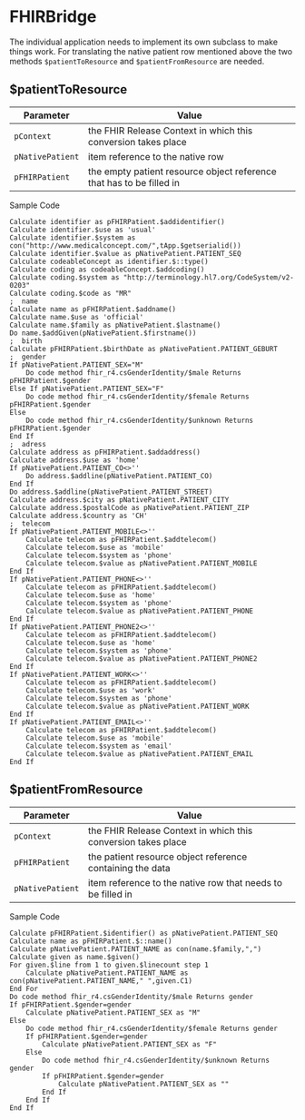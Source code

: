 # FHIRBridge

The individual application needs to implement its own subclass to make things work. For translating the native patient row mentioned above the two methods `$patientToResource` and `$patientFromResource` are needed.

## $patientToResource

| Parameter  | Value |
|-----------|--------|
| `pContext`   | the FHIR Release Context in which this conversion takes place |
| `pNativePatient`    | item reference to the native row |
| `pFHIRPatient` | the empty patient resource object reference that has to be filled in | 

Sample Code

```
Calculate identifier as pFHIRPatient.$addidentifier()
Calculate identifier.$use as 'usual'
Calculate identifier.$system as con("http://www.medicalconcept.com/",tApp.$getserialid())
Calculate identifier.$value as pNativePatient.PATIENT_SEQ
Calculate codeableConcept as identifier.$::type()
Calculate coding as codeableConcept.$addcoding()
Calculate coding.$system as "http://terminology.hl7.org/CodeSystem/v2-0203"
Calculate coding.$code as "MR"
;  name
Calculate name as pFHIRPatient.$addname()
Calculate name.$use as 'official'
Calculate name.$family as pNativePatient.$lastname()
Do name.$addGiven(pNativePatient.$firstname())
;  birth
Calculate pFHIRPatient.$birthDate as pNativePatient.PATIENT_GEBURT
;  gender
If pNativePatient.PATIENT_SEX="M"
	Do code method fhir_r4.csGenderIdentity/$male Returns pFHIRPatient.$gender
Else If pNativePatient.PATIENT_SEX="F"
	Do code method fhir_r4.csGenderIdentity/$female Returns pFHIRPatient.$gender
Else
	Do code method fhir_r4.csGenderIdentity/$unknown Returns pFHIRPatient.$gender
End If
;  adress
Calculate address as pFHIRPatient.$addaddress()
Calculate address.$use as 'home'
If pNativePatient.PATIENT_CO<>''
	Do address.$addline(pNativePatient.PATIENT_CO)
End If
Do address.$addline(pNativePatient.PATIENT_STREET)
Calculate address.$city as pNativePatient.PATIENT_CITY
Calculate address.$postalCode as pNativePatient.PATIENT_ZIP
Calculate address.$country as 'CH'
;  telecom
If pNativePatient.PATIENT_MOBILE<>''
	Calculate telecom as pFHIRPatient.$addtelecom()
	Calculate telecom.$use as 'mobile'
	Calculate telecom.$system as 'phone'
	Calculate telecom.$value as pNativePatient.PATIENT_MOBILE
End If
If pNativePatient.PATIENT_PHONE<>''
	Calculate telecom as pFHIRPatient.$addtelecom()
	Calculate telecom.$use as 'home'
	Calculate telecom.$system as 'phone'
	Calculate telecom.$value as pNativePatient.PATIENT_PHONE
End If
If pNativePatient.PATIENT_PHONE2<>''
	Calculate telecom as pFHIRPatient.$addtelecom()
	Calculate telecom.$use as 'home'
	Calculate telecom.$system as 'phone'
	Calculate telecom.$value as pNativePatient.PATIENT_PHONE2
End If
If pNativePatient.PATIENT_WORK<>''
	Calculate telecom as pFHIRPatient.$addtelecom()
	Calculate telecom.$use as 'work'
	Calculate telecom.$system as 'phone'
	Calculate telecom.$value as pNativePatient.PATIENT_WORK
End If
If pNativePatient.PATIENT_EMAIL<>''
	Calculate telecom as pFHIRPatient.$addtelecom()
	Calculate telecom.$use as 'mobile'
	Calculate telecom.$system as 'email'
	Calculate telecom.$value as pNativePatient.PATIENT_EMAIL
End If
```

## $patientFromResource

| Parameter  | Value |
|-----------|--------|
| `pContext`   | the FHIR Release Context in which this conversion takes place |
| `pFHIRPatient` | the patient resource object reference containing the data | 
| `pNativePatient`    | item reference to the native row that needs to be filled in |

Sample Code

```
Calculate pFHIRPatient.$identifier() as pNativePatient.PATIENT_SEQ
Calculate name as pFHIRPatient.$::name()
Calculate pNativePatient.PATIENT_NAME as con(name.$family,",")
Calculate given as name.$given()
For given.$line from 1 to given.$linecount step 1
	Calculate pNativePatient.PATIENT_NAME as con(pNativePatient.PATIENT_NAME," ",given.C1)
End For
Do code method fhir_r4.csGenderIdentity/$male Returns gender
If pFHIRPatient.$gender=gender
	Calculate pNativePatient.PATIENT_SEX as "M"
Else
	Do code method fhir_r4.csGenderIdentity/$female Returns gender
	If pFHIRPatient.$gender=gender
		Calculate pNativePatient.PATIENT_SEX as "F"
	Else
		Do code method fhir_r4.csGenderIdentity/$unknown Returns gender
		If pFHIRPatient.$gender=gender
			Calculate pNativePatient.PATIENT_SEX as ""
		End If
	End If
End If
```
